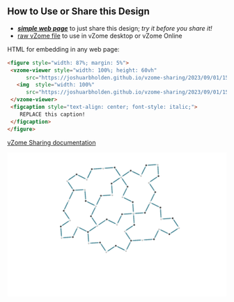 
## How to Use or Share this Design

 - [***simple web page***](<https://joshuarbholden.github.io/vzome-sharing/2023/09/01/15-36-38-mystic/>) to just share this design; *try it before you share it!*
 - [raw vZome file](<https://raw.githubusercontent.com/joshuarbholden/vzome-sharing/main/2023/09/01/15-36-38-mystic/mystic.vZome>) to use in vZome desktop or vZome Online
 
 HTML for embedding in any web page:
 ```html
<figure style="width: 87%; margin: 5%">
  <vzome-viewer style="width: 100%; height: 60vh"
       src="https://joshuarbholden.github.io/vzome-sharing/2023/09/01/15-36-38-mystic/mystic.vZome" >
    <img  style="width: 100%"
       src="https://joshuarbholden.github.io/vzome-sharing/2023/09/01/15-36-38-mystic/mystic.png" >
  </vzome-viewer>
  <figcaption style="text-align: center; font-style: italic;">
     REPLACE this caption!
  </figcaption>
</figure>
 ```

[vZome Sharing documentation](https://vzome.github.io/vzome/sharing.html#how-it-works)

![Image](<mystic.png>)

